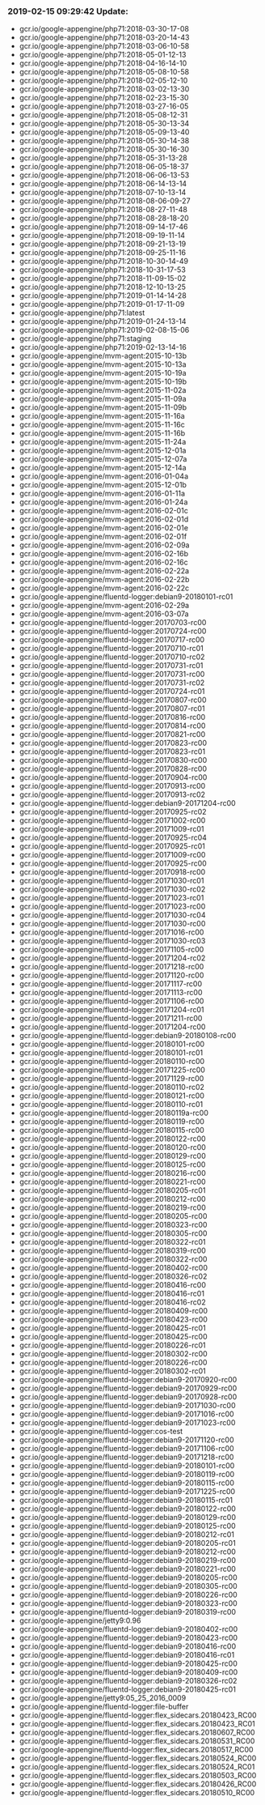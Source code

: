 ### 2019-02-15 09:29:42 Update:

- gcr.io/google-appengine/php71:2018-03-30-17-08
- gcr.io/google-appengine/php71:2018-03-20-14-43
- gcr.io/google-appengine/php71:2018-03-06-10-58
- gcr.io/google-appengine/php71:2018-05-01-12-13
- gcr.io/google-appengine/php71:2018-04-16-14-10
- gcr.io/google-appengine/php71:2018-05-08-10-58
- gcr.io/google-appengine/php71:2018-02-05-12-10
- gcr.io/google-appengine/php71:2018-03-02-13-30
- gcr.io/google-appengine/php71:2018-02-23-15-30
- gcr.io/google-appengine/php71:2018-03-27-16-05
- gcr.io/google-appengine/php71:2018-05-08-12-31
- gcr.io/google-appengine/php71:2018-05-30-13-34
- gcr.io/google-appengine/php71:2018-05-09-13-40
- gcr.io/google-appengine/php71:2018-05-30-14-38
- gcr.io/google-appengine/php71:2018-05-30-16-30
- gcr.io/google-appengine/php71:2018-05-31-13-28
- gcr.io/google-appengine/php71:2018-06-05-18-37
- gcr.io/google-appengine/php71:2018-06-06-13-53
- gcr.io/google-appengine/php71:2018-06-14-13-14
- gcr.io/google-appengine/php71:2018-07-10-13-14
- gcr.io/google-appengine/php71:2018-08-06-09-27
- gcr.io/google-appengine/php71:2018-08-27-11-48
- gcr.io/google-appengine/php71:2018-08-28-18-20
- gcr.io/google-appengine/php71:2018-09-14-17-46
- gcr.io/google-appengine/php71:2018-09-19-11-14
- gcr.io/google-appengine/php71:2018-09-21-13-19
- gcr.io/google-appengine/php71:2018-09-25-11-16
- gcr.io/google-appengine/php71:2018-10-30-14-49
- gcr.io/google-appengine/php71:2018-10-31-17-53
- gcr.io/google-appengine/php71:2018-11-09-15-02
- gcr.io/google-appengine/php71:2018-12-10-13-25
- gcr.io/google-appengine/php71:2019-01-14-14-28
- gcr.io/google-appengine/php71:2019-01-17-11-09
- gcr.io/google-appengine/php71:latest
- gcr.io/google-appengine/php71:2019-01-24-13-14
- gcr.io/google-appengine/php71:2019-02-08-15-06
- gcr.io/google-appengine/php71:staging
- gcr.io/google-appengine/php71:2019-02-13-14-16
- gcr.io/google-appengine/mvm-agent:2015-10-13b
- gcr.io/google-appengine/mvm-agent:2015-10-13a
- gcr.io/google-appengine/mvm-agent:2015-10-19a
- gcr.io/google-appengine/mvm-agent:2015-10-19b
- gcr.io/google-appengine/mvm-agent:2015-11-02a
- gcr.io/google-appengine/mvm-agent:2015-11-09a
- gcr.io/google-appengine/mvm-agent:2015-11-09b
- gcr.io/google-appengine/mvm-agent:2015-11-16a
- gcr.io/google-appengine/mvm-agent:2015-11-16c
- gcr.io/google-appengine/mvm-agent:2015-11-16b
- gcr.io/google-appengine/mvm-agent:2015-11-24a
- gcr.io/google-appengine/mvm-agent:2015-12-01a
- gcr.io/google-appengine/mvm-agent:2015-12-07a
- gcr.io/google-appengine/mvm-agent:2015-12-14a
- gcr.io/google-appengine/mvm-agent:2016-01-04a
- gcr.io/google-appengine/mvm-agent:2015-12-01b
- gcr.io/google-appengine/mvm-agent:2016-01-11a
- gcr.io/google-appengine/mvm-agent:2016-01-24a
- gcr.io/google-appengine/mvm-agent:2016-02-01c
- gcr.io/google-appengine/mvm-agent:2016-02-01d
- gcr.io/google-appengine/mvm-agent:2016-02-01e
- gcr.io/google-appengine/mvm-agent:2016-02-01f
- gcr.io/google-appengine/mvm-agent:2016-02-09a
- gcr.io/google-appengine/mvm-agent:2016-02-16b
- gcr.io/google-appengine/mvm-agent:2016-02-16c
- gcr.io/google-appengine/mvm-agent:2016-02-22a
- gcr.io/google-appengine/mvm-agent:2016-02-22b
- gcr.io/google-appengine/mvm-agent:2016-02-22c
- gcr.io/google-appengine/fluentd-logger:debian9-20180101-rc01
- gcr.io/google-appengine/mvm-agent:2016-02-29a
- gcr.io/google-appengine/mvm-agent:2016-03-07a
- gcr.io/google-appengine/fluentd-logger:20170703-rc00
- gcr.io/google-appengine/fluentd-logger:20170724-rc00
- gcr.io/google-appengine/fluentd-logger:20170717-rc00
- gcr.io/google-appengine/fluentd-logger:20170710-rc01
- gcr.io/google-appengine/fluentd-logger:20170710-rc02
- gcr.io/google-appengine/fluentd-logger:20170731-rc01
- gcr.io/google-appengine/fluentd-logger:20170731-rc00
- gcr.io/google-appengine/fluentd-logger:20170731-rc02
- gcr.io/google-appengine/fluentd-logger:20170724-rc01
- gcr.io/google-appengine/fluentd-logger:20170807-rc00
- gcr.io/google-appengine/fluentd-logger:20170807-rc01
- gcr.io/google-appengine/fluentd-logger:20170816-rc00
- gcr.io/google-appengine/fluentd-logger:20170814-rc00
- gcr.io/google-appengine/fluentd-logger:20170821-rc00
- gcr.io/google-appengine/fluentd-logger:20170823-rc00
- gcr.io/google-appengine/fluentd-logger:20170823-rc01
- gcr.io/google-appengine/fluentd-logger:20170830-rc00
- gcr.io/google-appengine/fluentd-logger:20170828-rc00
- gcr.io/google-appengine/fluentd-logger:20170904-rc00
- gcr.io/google-appengine/fluentd-logger:20170913-rc00
- gcr.io/google-appengine/fluentd-logger:20170913-rc02
- gcr.io/google-appengine/fluentd-logger:debian9-20171204-rc00
- gcr.io/google-appengine/fluentd-logger:20170925-rc02
- gcr.io/google-appengine/fluentd-logger:20171002-rc00
- gcr.io/google-appengine/fluentd-logger:20171009-rc01
- gcr.io/google-appengine/fluentd-logger:20170925-rc04
- gcr.io/google-appengine/fluentd-logger:20170925-rc01
- gcr.io/google-appengine/fluentd-logger:20171009-rc00
- gcr.io/google-appengine/fluentd-logger:20170925-rc00
- gcr.io/google-appengine/fluentd-logger:20170918-rc00
- gcr.io/google-appengine/fluentd-logger:20171030-rc01
- gcr.io/google-appengine/fluentd-logger:20171030-rc02
- gcr.io/google-appengine/fluentd-logger:20171023-rc01
- gcr.io/google-appengine/fluentd-logger:20171023-rc00
- gcr.io/google-appengine/fluentd-logger:20171030-rc04
- gcr.io/google-appengine/fluentd-logger:20171030-rc00
- gcr.io/google-appengine/fluentd-logger:20171016-rc00
- gcr.io/google-appengine/fluentd-logger:20171030-rc03
- gcr.io/google-appengine/fluentd-logger:20171105-rc00
- gcr.io/google-appengine/fluentd-logger:20171204-rc02
- gcr.io/google-appengine/fluentd-logger:20171218-rc00
- gcr.io/google-appengine/fluentd-logger:20171120-rc00
- gcr.io/google-appengine/fluentd-logger:20171117-rc00
- gcr.io/google-appengine/fluentd-logger:20171113-rc00
- gcr.io/google-appengine/fluentd-logger:20171106-rc00
- gcr.io/google-appengine/fluentd-logger:20171204-rc01
- gcr.io/google-appengine/fluentd-logger:20171211-rc00
- gcr.io/google-appengine/fluentd-logger:20171204-rc00
- gcr.io/google-appengine/fluentd-logger:debian9-20180108-rc00
- gcr.io/google-appengine/fluentd-logger:20180101-rc00
- gcr.io/google-appengine/fluentd-logger:20180101-rc01
- gcr.io/google-appengine/fluentd-logger:20180110-rc00
- gcr.io/google-appengine/fluentd-logger:20171225-rc00
- gcr.io/google-appengine/fluentd-logger:20171129-rc00
- gcr.io/google-appengine/fluentd-logger:20180110-rc02
- gcr.io/google-appengine/fluentd-logger:20180121-rc00
- gcr.io/google-appengine/fluentd-logger:20180110-rc01
- gcr.io/google-appengine/fluentd-logger:20180119a-rc00
- gcr.io/google-appengine/fluentd-logger:20180119-rc00
- gcr.io/google-appengine/fluentd-logger:20180115-rc00
- gcr.io/google-appengine/fluentd-logger:20180122-rc00
- gcr.io/google-appengine/fluentd-logger:20180120-rc00
- gcr.io/google-appengine/fluentd-logger:20180129-rc00
- gcr.io/google-appengine/fluentd-logger:20180125-rc00
- gcr.io/google-appengine/fluentd-logger:20180216-rc00
- gcr.io/google-appengine/fluentd-logger:20180221-rc00
- gcr.io/google-appengine/fluentd-logger:20180205-rc01
- gcr.io/google-appengine/fluentd-logger:20180212-rc00
- gcr.io/google-appengine/fluentd-logger:20180219-rc00
- gcr.io/google-appengine/fluentd-logger:20180205-rc00
- gcr.io/google-appengine/fluentd-logger:20180323-rc00
- gcr.io/google-appengine/fluentd-logger:20180305-rc00
- gcr.io/google-appengine/fluentd-logger:20180322-rc01
- gcr.io/google-appengine/fluentd-logger:20180319-rc00
- gcr.io/google-appengine/fluentd-logger:20180322-rc00
- gcr.io/google-appengine/fluentd-logger:20180402-rc00
- gcr.io/google-appengine/fluentd-logger:20180326-rc02
- gcr.io/google-appengine/fluentd-logger:20180416-rc00
- gcr.io/google-appengine/fluentd-logger:20180416-rc01
- gcr.io/google-appengine/fluentd-logger:20180416-rc02
- gcr.io/google-appengine/fluentd-logger:20180409-rc00
- gcr.io/google-appengine/fluentd-logger:20180423-rc00
- gcr.io/google-appengine/fluentd-logger:20180425-rc01
- gcr.io/google-appengine/fluentd-logger:20180425-rc00
- gcr.io/google-appengine/fluentd-logger:20180226-rc01
- gcr.io/google-appengine/fluentd-logger:20180302-rc00
- gcr.io/google-appengine/fluentd-logger:20180226-rc00
- gcr.io/google-appengine/fluentd-logger:20180302-rc01
- gcr.io/google-appengine/fluentd-logger:debian9-20170920-rc00
- gcr.io/google-appengine/fluentd-logger:debian9-20170929-rc00
- gcr.io/google-appengine/fluentd-logger:debian9-20170928-rc00
- gcr.io/google-appengine/fluentd-logger:debian9-20171030-rc00
- gcr.io/google-appengine/fluentd-logger:debian9-20171016-rc00
- gcr.io/google-appengine/fluentd-logger:debian9-20171023-rc00
- gcr.io/google-appengine/fluentd-logger:cos-test
- gcr.io/google-appengine/fluentd-logger:debian9-20171120-rc00
- gcr.io/google-appengine/fluentd-logger:debian9-20171106-rc00
- gcr.io/google-appengine/fluentd-logger:debian9-20171218-rc00
- gcr.io/google-appengine/fluentd-logger:debian9-20180101-rc00
- gcr.io/google-appengine/fluentd-logger:debian9-20180119-rc00
- gcr.io/google-appengine/fluentd-logger:debian9-20180115-rc00
- gcr.io/google-appengine/fluentd-logger:debian9-20171225-rc00
- gcr.io/google-appengine/fluentd-logger:debian9-20180115-rc01
- gcr.io/google-appengine/fluentd-logger:debian9-20180122-rc00
- gcr.io/google-appengine/fluentd-logger:debian9-20180129-rc00
- gcr.io/google-appengine/fluentd-logger:debian9-20180125-rc00
- gcr.io/google-appengine/fluentd-logger:debian9-20180212-rc01
- gcr.io/google-appengine/fluentd-logger:debian9-20180205-rc01
- gcr.io/google-appengine/fluentd-logger:debian9-20180212-rc00
- gcr.io/google-appengine/fluentd-logger:debian9-20180219-rc00
- gcr.io/google-appengine/fluentd-logger:debian9-20180221-rc00
- gcr.io/google-appengine/fluentd-logger:debian9-20180205-rc00
- gcr.io/google-appengine/fluentd-logger:debian9-20180305-rc00
- gcr.io/google-appengine/fluentd-logger:debian9-20180226-rc00
- gcr.io/google-appengine/fluentd-logger:debian9-20180323-rc00
- gcr.io/google-appengine/fluentd-logger:debian9-20180319-rc00
- gcr.io/google-appengine/jetty9:0.96
- gcr.io/google-appengine/fluentd-logger:debian9-20180402-rc00
- gcr.io/google-appengine/fluentd-logger:debian9-20180423-rc00
- gcr.io/google-appengine/fluentd-logger:debian9-20180416-rc00
- gcr.io/google-appengine/fluentd-logger:debian9-20180416-rc01
- gcr.io/google-appengine/fluentd-logger:debian9-20180425-rc00
- gcr.io/google-appengine/fluentd-logger:debian9-20180409-rc00
- gcr.io/google-appengine/fluentd-logger:debian9-20180326-rc02
- gcr.io/google-appengine/fluentd-logger:debian9-20180425-rc01
- gcr.io/google-appengine/jetty9:05_25_2016_0009
- gcr.io/google-appengine/fluentd-logger:file-buffer
- gcr.io/google-appengine/fluentd-logger:flex_sidecars.20180423_RC00
- gcr.io/google-appengine/fluentd-logger:flex_sidecars.20180423_RC01
- gcr.io/google-appengine/fluentd-logger:flex_sidecars.20180607_RC00
- gcr.io/google-appengine/fluentd-logger:flex_sidecars.20180531_RC00
- gcr.io/google-appengine/fluentd-logger:flex_sidecars.20180517_RC00
- gcr.io/google-appengine/fluentd-logger:flex_sidecars.20180524_RC00
- gcr.io/google-appengine/fluentd-logger:flex_sidecars.20180524_RC01
- gcr.io/google-appengine/fluentd-logger:flex_sidecars.20180503_RC00
- gcr.io/google-appengine/fluentd-logger:flex_sidecars.20180426_RC00
- gcr.io/google-appengine/fluentd-logger:flex_sidecars.20180510_RC00
